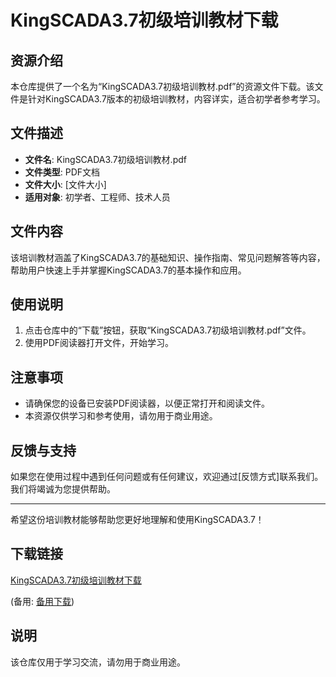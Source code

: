 # KingSCADA3.7初级培训教材下载

## 资源介绍

本仓库提供了一个名为“KingSCADA3.7初级培训教材.pdf”的资源文件下载。该文件是针对KingSCADA3.7版本的初级培训教材，内容详实，适合初学者参考学习。

## 文件描述

- **文件名**: KingSCADA3.7初级培训教材.pdf
- **文件类型**: PDF文档
- **文件大小**: [文件大小]
- **适用对象**: 初学者、工程师、技术人员

## 文件内容

该培训教材涵盖了KingSCADA3.7的基础知识、操作指南、常见问题解答等内容，帮助用户快速上手并掌握KingSCADA3.7的基本操作和应用。

## 使用说明

1. 点击仓库中的“下载”按钮，获取“KingSCADA3.7初级培训教材.pdf”文件。
2. 使用PDF阅读器打开文件，开始学习。

## 注意事项

- 请确保您的设备已安装PDF阅读器，以便正常打开和阅读文件。
- 本资源仅供学习和参考使用，请勿用于商业用途。

## 反馈与支持

如果您在使用过程中遇到任何问题或有任何建议，欢迎通过[反馈方式]联系我们。我们将竭诚为您提供帮助。

---

希望这份培训教材能够帮助您更好地理解和使用KingSCADA3.7！

## 下载链接
[KingSCADA3.7初级培训教材下载](https://pan.quark.cn/s/dada87072749) 

(备用: [备用下载](https://pan.baidu.com/s/15H0JWtNNLBm2VAe-JPaWAg?pwd=1234))

## 说明

该仓库仅用于学习交流，请勿用于商业用途。
